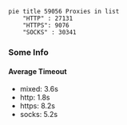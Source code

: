 
```mermaid
pie title 59056 Proxies in list
    "HTTP" : 27131
    "HTTPS": 9076
    "SOCKS" : 30341
```

### Some Info
#### Average Timeout

- mixed: 3.6s
- http: 1.8s
- https: 8.2s
- socks: 5.2s